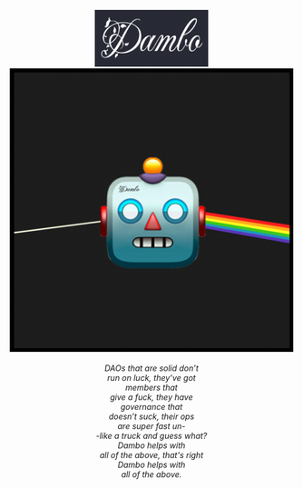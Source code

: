 ######
<center><img src="dambo_landing.png" width="200" height="100"/></center>
<center><img src="dambo_final.jpg" width="500"></center><br>
<center><i>
DAOs that are solid don’t <br>
run on luck, they’ve got <br>
members that<br>
give a fuck, they have<br>
governance that <br>
doesn’t suck, their ops<br>
are super fast un-<br>
-like a truck and guess what? <br>
Dambo helps with <br>
all of the above, that's right<br>
Dambo helps with <br>
all of the above.
</center></i>


